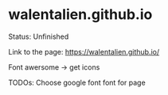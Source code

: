 # walentalien.github.io
Status: Unfinished 


Link to the page: https://walentalien.github.io/

Font awersome -> get icons

TODOs: 
Choose google font font for page


